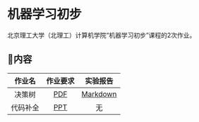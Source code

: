 # 机器学习初步
北京理工大学（北理工）计算机学院“机器学习初步”课程的2次作业。

## 📒内容

|作业名|作业要求|实验报告|
|:-:|:-:|:-:|
|决策树|[PDF](./决策树/Machine_Learning_Homework.pdf)|[Markdown](./决策树/报告.md)|
|代码补全|[PPT](./代码补全/homework-1120210964-王英泰.ipynb)|无|
